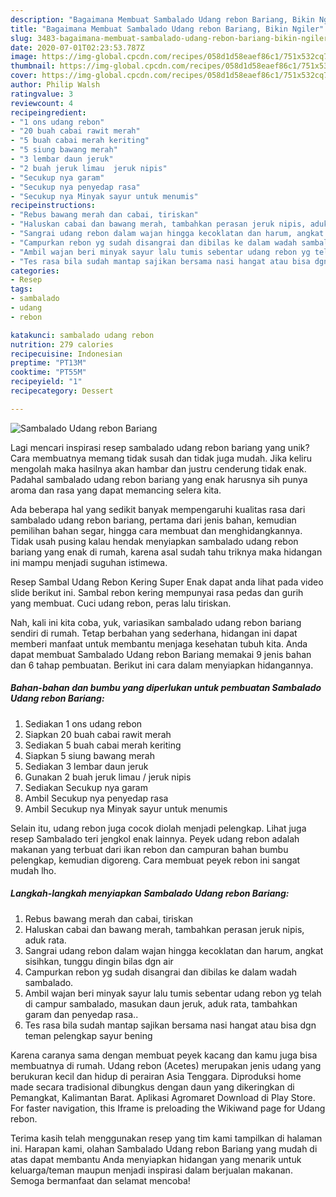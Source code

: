 ```yaml
---
description: "Bagaimana Membuat Sambalado Udang rebon Bariang, Bikin Ngiler"
title: "Bagaimana Membuat Sambalado Udang rebon Bariang, Bikin Ngiler"
slug: 3483-bagaimana-membuat-sambalado-udang-rebon-bariang-bikin-ngiler
date: 2020-07-01T02:23:53.787Z
image: https://img-global.cpcdn.com/recipes/058d1d58eaef86c1/751x532cq70/sambalado-udang-rebon-bariang-foto-resep-utama.jpg
thumbnail: https://img-global.cpcdn.com/recipes/058d1d58eaef86c1/751x532cq70/sambalado-udang-rebon-bariang-foto-resep-utama.jpg
cover: https://img-global.cpcdn.com/recipes/058d1d58eaef86c1/751x532cq70/sambalado-udang-rebon-bariang-foto-resep-utama.jpg
author: Philip Walsh
ratingvalue: 3
reviewcount: 4
recipeingredient:
- "1 ons udang rebon"
- "20 buah cabai rawit merah"
- "5 buah cabai merah keriting"
- "5 siung bawang merah"
- "3 lembar daun jeruk"
- "2 buah jeruk limau  jeruk nipis"
- "Secukup nya garam"
- "Secukup nya penyedap rasa"
- "Secukup nya Minyak sayur untuk menumis"
recipeinstructions:
- "Rebus bawang merah dan cabai, tiriskan"
- "Haluskan cabai dan bawang merah, tambahkan perasan jeruk nipis, aduk rata."
- "Sangrai udang rebon dalam wajan hingga kecoklatan dan harum, angkat sisihkan, tunggu dingin bilas dgn air"
- "Campurkan rebon yg sudah disangrai dan dibilas ke dalam wadah sambalado."
- "Ambil wajan beri minyak sayur lalu tumis sebentar udang rebon yg telah di campur sambalado, masukan daun jeruk, aduk rata, tambahkan garam dan penyedap rasa.."
- "Tes rasa bila sudah mantap sajikan bersama nasi hangat atau bisa dgn teman pelengkap sayur bening"
categories:
- Resep
tags:
- sambalado
- udang
- rebon

katakunci: sambalado udang rebon 
nutrition: 279 calories
recipecuisine: Indonesian
preptime: "PT13M"
cooktime: "PT55M"
recipeyield: "1"
recipecategory: Dessert

---
```



![Sambalado Udang rebon Bariang](https://img-global.cpcdn.com/recipes/058d1d58eaef86c1/751x532cq70/sambalado-udang-rebon-bariang-foto-resep-utama.jpg)

Lagi mencari inspirasi resep sambalado udang rebon bariang yang unik? Cara membuatnya memang tidak susah dan tidak juga mudah. Jika keliru mengolah maka hasilnya akan hambar dan justru cenderung tidak enak. Padahal sambalado udang rebon bariang yang enak harusnya sih punya aroma dan rasa yang dapat memancing selera kita.

Ada beberapa hal yang sedikit banyak mempengaruhi kualitas rasa dari sambalado udang rebon bariang, pertama dari jenis bahan, kemudian pemilihan bahan segar, hingga cara membuat dan menghidangkannya. Tidak usah pusing kalau hendak menyiapkan sambalado udang rebon bariang yang enak di rumah, karena asal sudah tahu triknya maka hidangan ini mampu menjadi suguhan istimewa.

Resep Sambal Udang Rebon Kering Super Enak dapat anda lihat pada video slide berikut ini. Sambal rebon kering mempunyai rasa pedas dan gurih yang membuat. Cuci udang rebon, peras lalu tiriskan.


Nah, kali ini kita coba, yuk, variasikan sambalado udang rebon bariang sendiri di rumah. Tetap berbahan yang sederhana, hidangan ini dapat memberi manfaat untuk membantu menjaga kesehatan tubuh kita. Anda dapat membuat Sambalado Udang rebon Bariang memakai 9 jenis bahan dan 6 tahap pembuatan. Berikut ini cara dalam menyiapkan hidangannya.

<!--inarticleads1-->

##### Bahan-bahan dan bumbu yang diperlukan untuk pembuatan Sambalado Udang rebon Bariang:

1. Sediakan 1 ons udang rebon
1. Siapkan 20 buah cabai rawit merah
1. Sediakan 5 buah cabai merah keriting
1. Siapkan 5 siung bawang merah
1. Sediakan 3 lembar daun jeruk
1. Gunakan 2 buah jeruk limau / jeruk nipis
1. Sediakan Secukup nya garam
1. Ambil Secukup nya penyedap rasa
1. Ambil Secukup nya Minyak sayur untuk menumis


Selain itu, udang rebon juga cocok diolah menjadi pelengkap. Lihat juga resep Sambalado teri jengkol enak lainnya. Peyek udang rebon adalah makanan yang terbuat dari ikan rebon dan campuran bahan bumbu pelengkap, kemudian digoreng. Cara membuat peyek rebon ini sangat mudah lho. 

<!--inarticleads2-->

##### Langkah-langkah menyiapkan Sambalado Udang rebon Bariang:

1. Rebus bawang merah dan cabai, tiriskan
1. Haluskan cabai dan bawang merah, tambahkan perasan jeruk nipis, aduk rata.
1. Sangrai udang rebon dalam wajan hingga kecoklatan dan harum, angkat sisihkan, tunggu dingin bilas dgn air
1. Campurkan rebon yg sudah disangrai dan dibilas ke dalam wadah sambalado.
1. Ambil wajan beri minyak sayur lalu tumis sebentar udang rebon yg telah di campur sambalado, masukan daun jeruk, aduk rata, tambahkan garam dan penyedap rasa..
1. Tes rasa bila sudah mantap sajikan bersama nasi hangat atau bisa dgn teman pelengkap sayur bening


Karena caranya sama dengan membuat peyek kacang dan kamu juga bisa membuatnya di rumah. Udang rebon (Acetes) merupakan jenis udang yang berukuran kecil dan hidup di perairan Asia Tenggara. Diproduksi home made secara tradisional dibungkus dengan daun yang dikeringkan di Pemangkat, Kalimantan Barat. Aplikasi Agromaret Download di Play Store. For faster navigation, this Iframe is preloading the Wikiwand page for Udang rebon. 

Terima kasih telah menggunakan resep yang tim kami tampilkan di halaman ini. Harapan kami, olahan Sambalado Udang rebon Bariang yang mudah di atas dapat membantu Anda menyiapkan hidangan yang menarik untuk keluarga/teman maupun menjadi inspirasi dalam berjualan makanan. Semoga bermanfaat dan selamat mencoba!
